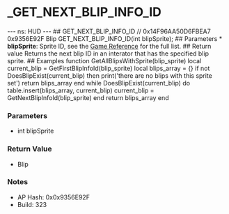 # _GET_NEXT_BLIP_INFO_ID

--- ns: HUD --- ## GET_NEXT_BLIP_INFO_ID  // 0x14F96AA50D6FBEA7 0x9356E92F Blip GET_NEXT_BLIP_INFO_ID(int blipSprite);  ## Parameters * **blipSprite**: Sprite ID, see the [Game Reference](https://docs.fivem.net/docs/game-references/blips/) for the full list.  ## Return value Returns the next blip ID in an interator that has the specified blip sprite.  ## Examples function GetAllBlipsWithSprite(blip_sprite) local current_blip = GetFirstBlipInfoId(blip_sprite) local blips_array = {}  if not DoesBlipExist(current_blip) then print('there are no blips with this sprite set') return blips_array end  while DoesBlipExist(current_blip) do table.insert(blips_array, current_blip) current_blip = GetNextBlipInfoId(blip_sprite) end  return blips_array end

### Parameters
* int blipSprite

### Return Value
* Blip

### Notes
* AP Hash: 0x0x9356E92F
* Build: 323

